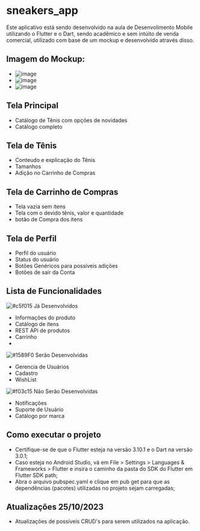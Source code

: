 # sneakers_app

Este aplicativo está sendo desenvolvido na aula de Desenvolimento Mobile utilizando o Flutter e o Dart, sendo acadêmico e sem intúito de venda comercial, utilizado com base de um mockup e desenvolvido através disso.

 ## Imagem do Mockup:
- ![image](https://github.com/ezequielshell/FlutterApp/assets/104174080/1229145f-3fca-4372-ac55-426fdabddbe5)
- ![image](https://github.com/ezequielshell/FlutterApp/assets/104174080/d26a4740-6884-4700-bb28-f2c7e1bbfd03)
- ![image](https://github.com/ezequielshell/FlutterApp/assets/104174080/002d3cd3-fc6e-4b62-a39b-8b68fe257ea5)





## Tela Principal
- Catálogo de Tênis com opções de novidades
- Catálogo completo

## Tela de Tênis
- Conteudo e explicação do Tênis
- Tamanhos
- Adição no Carrinho de Compras

## Tela de Carrinho de Compras
- Tela vazia sem itens
- Tela com o devido tênis, valor e quantidade
- botão de Compra dos itens

## Tela de Perfil
- Perfil do usuário
- Status do usuário
- Botões Genéricos para possíveis adições
- Botões de sair da Conta

## Lista de Funcionalidades

![#c5f015](https://placehold.co/15x15/c5f015/c5f015.png) Já Desenvolvidos
- Informações do produto
- Catálogo de itens
- REST APi de produtos
- Carrinho
- 
![#1589F0](https://placehold.co/15x15/1589F0/1589F0.png) Serão Desenvolvidas
-  Gerencia de Usuários
-  Cadastro
-  WishList

![#f03c15](https://placehold.co/15x15/f03c15/f03c15.png) Não Serão Desenvolvidas
- Notificações
- Suporte de Usuário
- Catálogo por marca

## Como executar o projeto
- Certifique-se de que o Flutter esteja na versão 3.10.1 e o Dart na versão 3.0.1;
- Caso esteja no Android Studio, vá em File > Settings > Languages & Frameworks > Flutter e insira o caminho da pasta do SDK do Flutter em Flutter SDK path;
- Abra o arquivo pubspec.yaml e clique em pub get para que as dependências (pacotes) utilizadas no projeto sejam carregadas;

## Atualizações 25/10/2023
- Atualizações de possíveis CRUD's para serem utilizados na aplicação.

